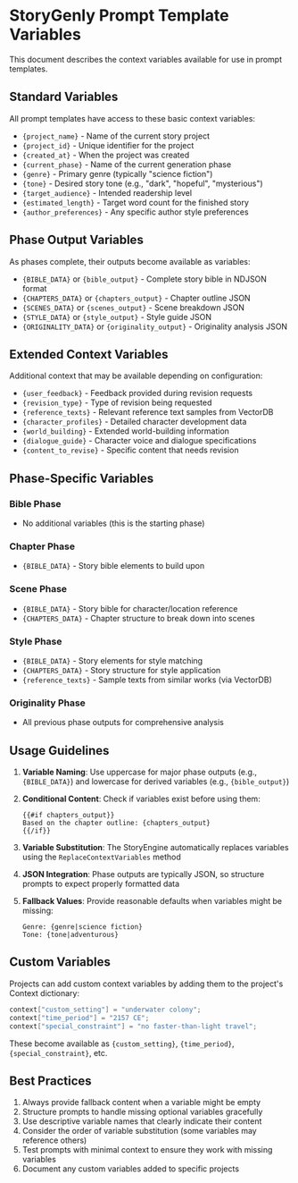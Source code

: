 # StoryGenly Prompt Template Variables

This document describes the context variables available for use in prompt templates.

## Standard Variables

All prompt templates have access to these basic context variables:

- `{project_name}` - Name of the current story project
- `{project_id}` - Unique identifier for the project
- `{created_at}` - When the project was created
- `{current_phase}` - Name of the current generation phase
- `{genre}` - Primary genre (typically "science fiction")
- `{tone}` - Desired story tone (e.g., "dark", "hopeful", "mysterious")
- `{target_audience}` - Intended readership level
- `{estimated_length}` - Target word count for the finished story
- `{author_preferences}` - Any specific author style preferences

## Phase Output Variables

As phases complete, their outputs become available as variables:

- `{BIBLE_DATA}` or `{bible_output}` - Complete story bible in NDJSON format
- `{CHAPTERS_DATA}` or `{chapters_output}` - Chapter outline JSON
- `{SCENES_DATA}` or `{scenes_output}` - Scene breakdown JSON
- `{STYLE_DATA}` or `{style_output}` - Style guide JSON
- `{ORIGINALITY_DATA}` or `{originality_output}` - Originality analysis JSON

## Extended Context Variables

Additional context that may be available depending on configuration:

- `{user_feedback}` - Feedback provided during revision requests
- `{revision_type}` - Type of revision being requested
- `{reference_texts}` - Relevant reference text samples from VectorDB
- `{character_profiles}` - Detailed character development data
- `{world_building}` - Extended world-building information
- `{dialogue_guide}` - Character voice and dialogue specifications
- `{content_to_revise}` - Specific content that needs revision

## Phase-Specific Variables

### Bible Phase
- No additional variables (this is the starting phase)

### Chapter Phase
- `{BIBLE_DATA}` - Story bible elements to build upon

### Scene Phase
- `{BIBLE_DATA}` - Story bible for character/location reference
- `{CHAPTERS_DATA}` - Chapter structure to break down into scenes

### Style Phase
- `{BIBLE_DATA}` - Story elements for style matching
- `{CHAPTERS_DATA}` - Story structure for style application
- `{reference_texts}` - Sample texts from similar works (via VectorDB)

### Originality Phase
- All previous phase outputs for comprehensive analysis

## Usage Guidelines

1. **Variable Naming**: Use uppercase for major phase outputs (e.g., `{BIBLE_DATA}`) and lowercase for derived variables (e.g., `{bible_output}`)

2. **Conditional Content**: Check if variables exist before using them:
   ```
   {{#if chapters_output}}
   Based on the chapter outline: {chapters_output}
   {{/if}}
   ```

3. **Variable Substitution**: The StoryEngine automatically replaces variables using the `ReplaceContextVariables` method

4. **JSON Integration**: Phase outputs are typically JSON, so structure prompts to expect properly formatted data

5. **Fallback Values**: Provide reasonable defaults when variables might be missing:
   ```
   Genre: {genre|science fiction}
   Tone: {tone|adventurous}
   ```

## Custom Variables

Projects can add custom context variables by adding them to the project's Context dictionary:

```csharp
context["custom_setting"] = "underwater colony";
context["time_period"] = "2157 CE";
context["special_constraint"] = "no faster-than-light travel";
```

These become available as `{custom_setting}`, `{time_period}`, `{special_constraint}`, etc.

## Best Practices

1. Always provide fallback content when a variable might be empty
2. Structure prompts to handle missing optional variables gracefully
3. Use descriptive variable names that clearly indicate their content
4. Consider the order of variable substitution (some variables may reference others)
5. Test prompts with minimal context to ensure they work with missing variables
6. Document any custom variables added to specific projects